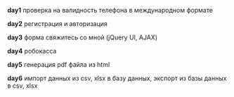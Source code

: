 **day1** проверка на валидность телефона в международном формате

**day2** регистрация и авторизация

**day3** форма свяжитесь со мной (jQuery UI, AJAX)

**day4** робокасса

**day5** генерация pdf файла из html

**day6** импорт данных из csv, xlsx в базу данных, экспорт из базы данных в csv, xlsx
